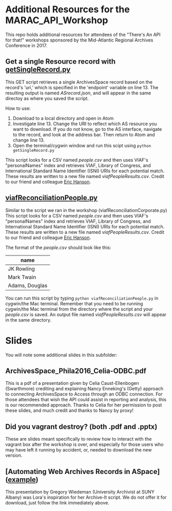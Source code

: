 # Additional Resources for the MARAC_API_Workshop
This repo holds additional resources for attendees of the "There's An API for that!" workshops sponsored by the Mid-Atlantic Regional Archives Conference in 2017.

## Get a single Resource record with [getSingleRecord.py](../master/additional%20resources/getSingleRecord.py)
This GET script retrieves a single ArchivesSpace record based on the record's 'uri,' which is specified in the 'endpoint' variable on line 13. The resulting output is named _ASrecord.json_, and will appear in the same directoy as where you saved the script.

How to use:
1. Download to a local directory and open in Atom
2. Investigate line 13. Change the URI to reflect which AS resource you want to download. If you do not know, go to the AS interface, navigate to the record, and look at the address bar. Then return to Atom and change line 13.
3. Open the terminal/cygwin window and run this scipt using `python getSingleRecord.py`

This script looks for a CSV named _people.csv_ and then uses VIAF's "personalNames" index and retrieves VIAF, Library of Congress, and International Standard Name Identifier (ISNI) URIs for each potential match. These results are written to a new file named _viafPeopleResults.csv_. Credit to our friend and colleague [Eric Hanson](https://github.com/ehanson8 "Eric's GitHub").



## [viafReconciliationPeople.py](../master//additional%20resources/viafReconciliationPeople.py)
Similar to the script we ran in the workshop (viafReconciliationCorporate.py) This script looks for a CSV named _people.csv_ and then uses VIAF's "personalNames" index and retrieves VIAF, Library of Congress, and International Standard Name Identifier (ISNI) URIs for each potential match. These results are written to a new file named _viafPeopleResults.csv_. Credit to our friend and colleague [Eric Hanson](https://github.com/ehanson8 "Eric's GitHub").

The format of the  _people.csv_ should look like this:

| name          |
| ------------- |
| JK Rowling    |
| Mark Twain    |
| Adams, Douglas|


You can run this script by typing `python viafReconciliationPeople.py` in cygwin/the Mac terminal. Remember that you need to be running cygwin/the Mac terminal from the directory where the script and your _people.csv_ is saved. An output file named _viafPeopleResults.csv_ will appear in the same directory.

# Slides
You will note some additional slides in this subfolder:

## ArchivesSpace_Phila2016_Celia-ODBC.pdf
This is a pdf of a presentation given by Celia Caust-Ellenbogen (Swarthmore) crediting and explaining Nancy Enneking's (Getty) approach to connecting ArchivesSpace to Access through an ODBC connection. For those attendees that wish the API could assist in reporting and analysis, this is our recommended approach. Thanks to Celia for her permission to post these slides, and much credit and thanks to Nancy by proxy!

## Did you vagrant destroy? (both .pdf and .pptx)
These are slides meant specifically to review how to interact with the vagrant box after the workshop is over, and especially for those users who may have left it running by accident, or, needed to download the new version.

## [Automating Web Archives Records in ASpace](<a href="http://www.gregwiedeman.com/presentations/slides/wasapi.html#/" target="_blank">example</a>)
This presentation by Gregory Wiedeman (University Archivist at SUNY Albany) was Lora's inspiration for her Archive-It script. We do not offer it for download, just follow the link immediately above.
